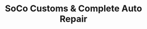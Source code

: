 ---
title: "SoCo Customs & Complete Auto Repair"
url: /colorado-springs/soco-customs-und-complete-auto-repair/
shop: Autowerkstatt
---